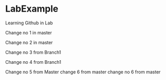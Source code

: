 # LabExample
Learning Github in Lab

Change no 1 in master

Change no 2 in master

Change no 3 from Branch1

Change no 4 from Branch1


Change no 5 from Master
change 6 from master
change no 6 from master

